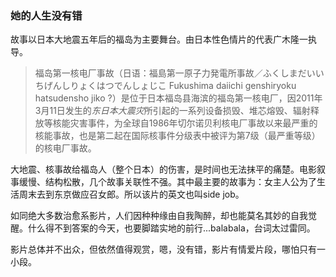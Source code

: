 ### 她的人生没有错

故事以日本大地震五年后的福岛为主要舞台。由日本性色情片的代表广木隆一执导。
> 福岛第一核电厂事故（日语：福島第一原子力発電所事故／ふくしまだいいちげんしりょくはつでんしょじこ Fukushima daiichi genshiryoku hatsudensho jiko ?）是位于日本福岛县海滨的福岛第一核电厂，因2011年3月11日发生的*东日本大震灾*所引起的一系列设备损毁、堆芯熔毁、辐射释放等核能灾害事件，为全球自1986年切尔诺贝利核电厂事故以来最严重的核能事故，也是第二起在国际核事件分级表中被评为第7级（最严重等级）的核电厂事故。

大地震、核事故给福岛人（整个日本）的伤害，是时间也无法抹平的痛楚。电影叙事缓慢、结构松散，几个故事关联性不强。其中最主要的故事为：女主人公为了生活周末去到东京做应召女郎。所以该片的英文也叫side job。

如同绝大多数治愈系影片，人们因种种缘由自我陶醉，却也能莫名其妙的自我觉醒。什么得不到答案的今天，也要脚踏实地的前行...balabala，台词太过雷同。

影片总体并不出众，但依然值得观赏，嗯，没有错，影片有情爱片段，哪怕只有一小段。

